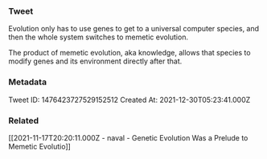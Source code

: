 ### Tweet
Evolution only has to use genes to get to a universal computer species, and then the whole system switches to memetic evolution. 

The product of memetic evolution, aka knowledge, allows that species to modify genes and its environment directly after that.

### Metadata
Tweet ID: 1476423727529152512
Created At: 2021-12-30T05:23:41.000Z

### Related
[[2021-11-17T20:20:11.000Z - naval - Genetic Evolution Was a Prelude to Memetic Evolutio]]
